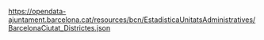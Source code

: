 https://opendata-ajuntament.barcelona.cat/resources/bcn/EstadisticaUnitatsAdministratives/BarcelonaCiutat_Districtes.json
